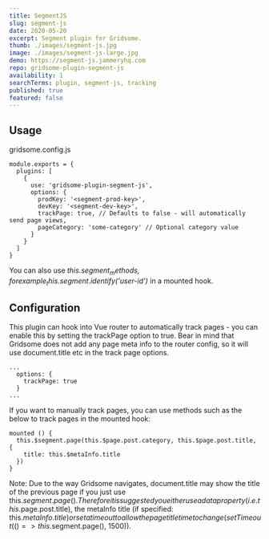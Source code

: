 ```yaml
---
title: SegmentJS
slug: segment-js
date: 2020-05-20
excerpt: Segment plugin for Gridsome.
thumb: ./images/segment-js.jpg
image: ./images/segment-js-large.jpg
demo: https://segment-js.jammeryhq.com
repo: gridsome-plugin-segment-js
availability: 1
searchTerms: plugin, segment-js, tracking
published: true
featured: false
---
```

## Usage

gridsome.config.js

```
module.exports = {
  plugins: [
    {
      use: 'gridsome-plugin-segment-js',
      options: {
        prodKey: '<segment-prod-key>',
        devKey: '<segment-dev-key>',
        trackPage: true, // Defaults to false - will automatically send page views,
        pageCategory: 'some-category' // Optional category value
      }
    }
  ]
}
```

You can also use _this.$segment_ methods, for example _this.$segment.identify('user-id')_ in a mounted hook.

## Configuration

This plugin can hook into Vue router to automatically track pages - you can enable this by setting the trackPage option to true. Bear in mind that Gridsome does not add any page meta info to the router config, so it will use document.title etc in the track page options.

```
...
  options: {
    trackPage: true
  }
...
```

If you want to manually track pages, you can use methods such as the below to track pages in the mounted hook:

```
mounted () {
  this.$segment.page(this.$page.post.category, this.$page.post.title, {
    title: this.$metaInfo.title
  })
}
```

Note: Due to the way Gridsome navigates, document.title may show the title of the previous page if you just use this.$segment.page(). Therefore it is suggested you either use a data property (i.e. this.$page.post.title), the metaInfo title (if specified: this.$metaInfo.title) or set a timeout to allow the page title time to change (setTimeout(() => this.$segment.page(), 1500)).
